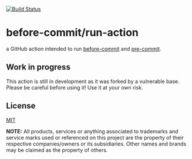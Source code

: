 [![Build Status](https://github.com/before-commit/run-action/workflows/deploy/badge.svg)](https://github.com/before-commit/run-action/actions)

before-commit/run-action
=================

a GitHub action intended to run [before-commit](https://github.com/before-commit/before-commit) and [pre-commit](https://github.com/pre-commit/pre-commit).

## Work in progress

This action is still in development as it was forked by a vulnerable base. Please be careful before using it! Use it at your own risk.

## License

[MIT](LICENSE)

**NOTE:** All products, services or anything associated to trademarks and
service marks used or referenced on this project are the property of their
respective companies/owners or its subsidiaries. Other names and brands may be
claimed as the property of others.
